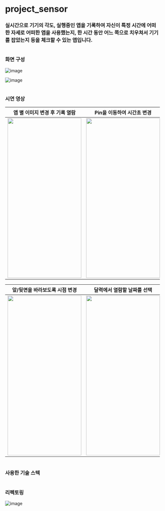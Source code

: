 # project_sensor

### 실시간으로 기기의 각도, 실행중인 앱을 기록하여 자신이 특정 시간에 어떠한 자세로 어떠한 앱을 사용했는지, 한 시간 동안 어느 쪽으로 치우쳐서 기기를 잡았는지  등을 체크할 수 있는 앱입니다.

#

### 화면 구성

![image](https://github.com/sky8492002/project_sensor/assets/75258748/302b6e01-a105-4c26-996a-9f469f609804)

![image](https://github.com/sky8492002/project_sensor/assets/75258748/a2150657-930c-4a6a-ac52-cfa7576b2b5a)

#

### 시연 영상

| 앱 별 이미지 변경 후 기록 열람 | Pin을 이동하여 시간초 변경 | 좌우로 슬라이드 하여 시간대 변경 |
| --- | --- | --- |
| <img src="https://github.com/sky8492002/project_sensor/assets/75258748/c3d204a6-b0fd-4892-8ed1-6de1781bd04b" width="240" height="520"/> | <img src="https://github.com/sky8492002/project_sensor/assets/75258748/a7e61963-1b6c-4a4f-b7bb-9b327ab928a1" width="240" height="520"/> | <img src="https://github.com/sky8492002/project_sensor/assets/75258748/c9e8b376-3ac5-4784-b113-ed9a95d539b4" width="240" height="520"/> |

| 앞/뒷면을 바라보도록 시점 변경 | 달력에서 열람할 날짜를 선택 |
| --- | --- |
| <img src="https://github.com/sky8492002/project_sensor/assets/75258748/21228a2c-caec-4831-a27b-8686f779b1a9" width="240" height="520"/> | <img src="https://github.com/sky8492002/project_sensor/assets/75258748/a7e38000-c457-428e-8a54-0f2daf2115d5" width="240" height="520"/> |

#

### 사용한 기술 스텍

# 

### 리펙토링

![image](https://github.com/sky8492002/project_sensor/assets/75258748/40b654e2-25db-49d7-b9aa-db8df4e96ac1)


